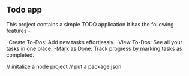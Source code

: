 ## Todo app

This project contains a simple TODO application
It has the following features -

-Create To-Dos: Add new tasks effortlessly.
-View To-Dos: See all your tasks in one place.
-Mark as Done: Track progress by marking tasks as completed.

// initalize a node project 
// put a package.json 
